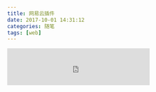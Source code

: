 ```yaml
---
title: 网易云插件
date: 2017-10-01 14:31:12
categories: 随笔
tags: [web] 
---
```


<iframe frameborder="no" border="0" marginwidth="0" marginheight="0" width=330 height=86 src="http://music.163.com/outchain/player?type=2&id=28285910&auto=1&height=66"></iframe>



